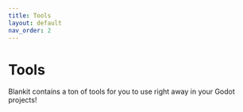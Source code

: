 ```yaml
---
title: Tools
layout: default
nav_order: 2
---
```


# Tools

Blankit contains a ton of tools for you to use right away in your Godot projects!